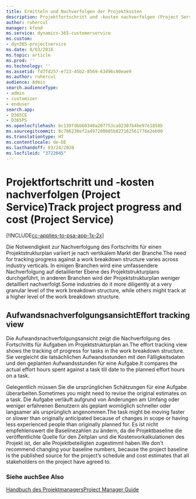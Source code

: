 ```yaml
---
title: Ermitteln und Nachverfolgen der Projektkosten
description: Projektfortschritt und -kosten nachverfolgen (Project Service)
author: ruhercul
manager: kfend
ms.service: dynamics-365-customerservice
ms.custom:
- dyn365-projectservice
ms.date: 8/03/2018
ms.topic: article
ms.prod: ''
ms.technology: ''
ms.assetid: fd7fd257-e723-45b2-8569-63496c80eae9
ms.author: ruhercul
audience: Admin
search.audienceType:
- admin
- customizer
- enduser
search.app:
- D365CE
- D365PS
ms.openlocfilehash: bc139fdbb60340a207753ca92387b4be97e1858b
ms.sourcegitcommit: 8c786230ef2a497280885b827162561776e2eb00
ms.translationtype: HT
ms.contentlocale: de-DE
ms.lasthandoff: 03/24/2020
ms.locfileid: "3722045"
---
```

# <a name="track-project-progress-and-cost-project-service"></a><span data-ttu-id="97844-103">Projektfortschritt und -kosten nachverfolgen (Project Service)</span><span class="sxs-lookup"><span data-stu-id="97844-103">Track project progress and cost (Project Service)</span></span>

[!INCLUDE[cc-applies-to-psa-app-1x-2x](../includes/cc-applies-to-psa-app-1x-2x.md)]

<span data-ttu-id="97844-104">Die Notwendigkeit zur Nachverfolgung des Fortschritts für einen Projektstrukturplan variiert je nach vertikalem Markt der Branche.</span><span class="sxs-lookup"><span data-stu-id="97844-104">The need for tracking progress against a work breakdown structure varies across industry verticals.</span></span> <span data-ttu-id="97844-105">In einigen Branchen wird eine umfassendere Nachverfolgung auf detaillierter Ebene des Projektstrukturplans durchgeführt, in anderen Branchen wird der Projektstrukturplan weniger detailliert nachverfolgt.</span><span class="sxs-lookup"><span data-stu-id="97844-105">Some industries do it more diligently at a very granular level of the work breakdown structure, while others might track at a higher level of the work breakdown structure.</span></span>  
  
## <a name="effort-tracking-view"></a><span data-ttu-id="97844-106">Aufwandsnachverfolgungsansicht</span><span class="sxs-lookup"><span data-stu-id="97844-106">Effort tracking view</span></span>  
<span data-ttu-id="97844-107">Die Aufwandsnachverfolgungsansicht zeigt die Nachverfolgung des Fortschritts für Aufgaben im Projektstrukturplan an.</span><span class="sxs-lookup"><span data-stu-id="97844-107">The effort tracking view shows the tracking of progress for tasks in the work breakdown structure.</span></span> <span data-ttu-id="97844-108">Sie vergleicht die tatsächlichen Aufwandsstunden mit den Fälligkeitsdaten und den geplanten Aufwandsstunden für eine Aufgabe.</span><span class="sxs-lookup"><span data-stu-id="97844-108">It compares the actual effort hours spent against a task till date to the planned effort hours on a task.</span></span>  
  
<span data-ttu-id="97844-109">Gelegentlich müssen Sie die ursprünglichen Schätzungen für eine Aufgabe überarbeiten.</span><span class="sxs-lookup"><span data-stu-id="97844-109">Sometimes you might need to revise the original estimates on a task.</span></span> <span data-ttu-id="97844-110">Die Aufgabe verläuft aufgrund von Änderungen am Umfang oder weniger erfahrenen Benutzern als geplant womöglich schneller oder langsamer als ursprünglich angenommen.</span><span class="sxs-lookup"><span data-stu-id="97844-110">The task might be moving faster or slower than originally anticipated because of changes in scope or having less experienced people than originally planned for.</span></span> <span data-ttu-id="97844-111">Es ist nicht empfehlenswert die Baselinezahlen zu ändern, da die Projektbaseline die veröffentlichte Quelle für den Zeitplan und die Kostenvorkalkulationen des Projekt ist, der alle Projektbeteiligten zugestimmt haben.</span><span class="sxs-lookup"><span data-stu-id="97844-111">We don't recommend changing your baseline numbers, because the project baseline is the published source for the project’s schedule and cost estimates that all stakeholders on the project have agreed to.</span></span>  
  
### <a name="see-also"></a><span data-ttu-id="97844-112">Siehe auch</span><span class="sxs-lookup"><span data-stu-id="97844-112">See Also</span></span>  
 [<span data-ttu-id="97844-113">Handbuch des Projektmanagers</span><span class="sxs-lookup"><span data-stu-id="97844-113">Project Manager Guide</span></span>](../project-service/project-manager-guide.md)
